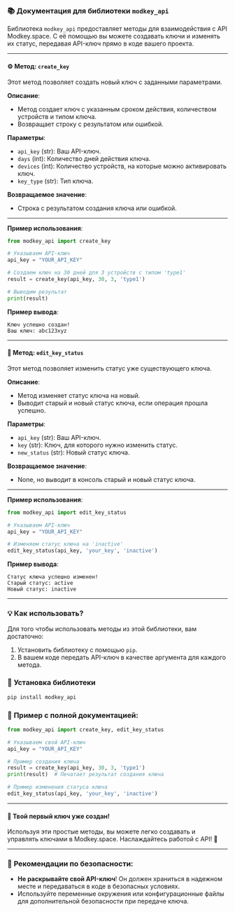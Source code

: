 
### 📚 **Документация для библиотеки `modkey_api`**

Библиотека `modkey_api` предоставляет методы для взаимодействия с API Modkey.space. С её помощью вы можете создавать ключи и изменять их статус, передавая API-ключ прямо в коде вашего проекта.

---

#### ⚙️ **Метод: `create_key`**

Этот метод позволяет создать новый ключ с заданными параметрами.

**Описание**:
- Метод создает ключ с указанным сроком действия, количеством устройств и типом ключа.
- Возвращает строку с результатом или ошибкой.

**Параметры**:
- `api_key` (str): Ваш API-ключ.
- `days` (int): Количество дней действия ключа.
- `devices` (int): Количество устройств, на которые можно активировать ключ.
- `key_type` (str): Тип ключа.

**Возвращаемое значение**:
- Строка с результатом создания ключа или ошибкой.

---

**Пример использования**:

```python
from modkey_api import create_key

# Указываем API-ключ
api_key = "YOUR_API_KEY"

# Создаем ключ на 30 дней для 3 устройств с типом 'type1'
result = create_key(api_key, 30, 3, 'type1')

# Выводим результат
print(result)
```

**Пример вывода**:
```
Ключ успешно создан!
Ваш ключ: abc123xyz
```

---

#### 🔧 **Метод: `edit_key_status`**

Этот метод позволяет изменить статус уже существующего ключа.

**Описание**:
- Метод изменяет статус ключа на новый.
- Выводит старый и новый статус ключа, если операция прошла успешно.

**Параметры**:
- `api_key` (str): Ваш API-ключ.
- `key` (str): Ключ, для которого нужно изменить статус.
- `new_status` (str): Новый статус ключа.

**Возвращаемое значение**:
- None, но выводит в консоль старый и новый статус ключа.

---

**Пример использования**:

```python
from modkey_api import edit_key_status

# Указываем API-ключ
api_key = "YOUR_API_KEY"

# Изменяем статус ключа на 'inactive'
edit_key_status(api_key, 'your_key', 'inactive')
```

**Пример вывода**:
```
Статус ключа успешно изменен!
Старый статус: active
Новый статус: inactive
```

---

### 💡 **Как использовать?**

Для того чтобы использовать методы из этой библиотеки, вам достаточно:
1. Установить библиотеку с помощью `pip`.
2. В вашем коде передать API-ключ в качестве аргумента для каждого метода.

### 🚀 **Установка библиотеки**

```bash
pip install modkey_api
```

### 📝 **Пример с полной документацией**:

```python
from modkey_api import create_key, edit_key_status

# Указываем свой API-ключ
api_key = "YOUR_API_KEY"

# Пример создания ключа
result = create_key(api_key, 30, 3, 'type1')
print(result)  # Печатает результат создания ключа

# Пример изменения статуса ключа
edit_key_status(api_key, 'your_key', 'inactive')
```

---

#### 🎉 **Твой первый ключ уже создан!**

Используя эти простые методы, вы можете легко создавать и управлять ключами в Modkey.space. Наслаждайтесь работой с API! 🎉

---

### 📜 **Рекомендации по безопасности**:
- **Не раскрывайте свой API-ключ**! Он должен храниться в надежном месте и передаваться в коде в безопасных условиях.
- Используйте переменные окружения или конфигурационные файлы для дополнительной безопасности при передаче ключа.